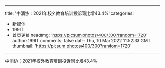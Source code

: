 
---
title: '中消协：2021年校外教育培训投诉同比增43.4%'
categories: 
 - 新媒体
 - 199IT
 - 首页更新
headimg: 'https://picsum.photos/400/300?random=1720'
author: 199IT
comments: false
date: Thu, 10 Mar 2022 11:52:38 GMT
thumbnail: 'https://picsum.photos/400/300?random=1720'
---

<div>   
中消协：2021年校外教育培训投诉同比增43.4%  
</div>
            
